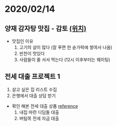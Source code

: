 # 2020/02/14

## 양재 감자탕 맛집 - 감토 [(위치)](http://naver.me/5Ssl1i7p)

  - 맛집인 이유 
    1. 고기의 살이 많다 (잘 푸면 한 숟가락에 쌓여서 나옴)
    2. 반찬이 맛있다
    3. 사람들이 줄 서서 먹는다 (12시 이후부터는 웨이팅)
    
## 전세 대출 프로젝트 1
  1. 살고 싶은 집 리스트 수집
  2. 은행에서 대출 상담 받기
  
  - 확인 해본 전세 대출 상품 [reference](http://naver.me/5Ssl1i7p)
    1. 내집 마련 디딤돌 대출
    2. 버팀목 전세 자금 대출
